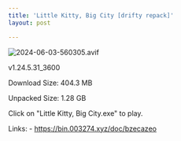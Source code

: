 ```yaml
---
title: 'Little Kitty, Big City [drifty repack]'
layout: post

---
```

![2024-06-03-560305.avif](https://driftywinds.github.io/drifty_repacks/assets/2024-06-03-560305.avif)

v1.24.5.31_3600 

Download Size: 404.3 MB

Unpacked Size: 1.28 GB

Click on "Little Kitty, Big City.exe" to play.

Links: - https://bin.003274.xyz/doc/bzecazeo
